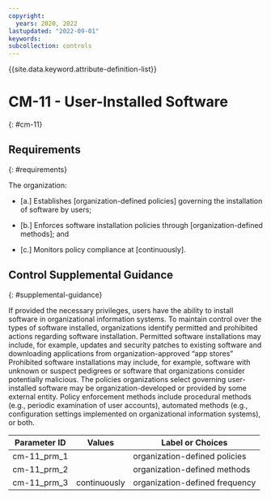```yaml
---
copyright:
  years: 2020, 2022
lastupdated: "2022-09-01"
keywords: 
subcollection: controls
---
```



{{site.data.keyword.attribute-definition-list}}


# CM-11 - User-Installed Software
{: #cm-11}

## Requirements
{: #requirements}

The organization:

- \[a.\] Establishes [organization-defined policies] governing the installation of software by users;

- \[b.\] Enforces software installation policies through [organization-defined methods]; and

- \[c.\] Monitors policy compliance at [continuously].

## Control Supplemental Guidance
{: #supplemental-guidance}

If provided the necessary privileges, users have the ability to install software in organizational information systems. To maintain control over the types of software installed, organizations identify permitted and prohibited actions regarding software installation. Permitted software installations may include, for example, updates and security patches to existing software and downloading applications from organization-approved “app stores” Prohibited software installations may include, for example, software with unknown or suspect pedigrees or software that organizations consider potentially malicious. The policies organizations select governing user-installed software may be organization-developed or provided by some external entity. Policy enforcement methods include procedural methods (e.g., periodic examination of user accounts), automated methods (e.g., configuration settings implemented on organizational information systems), or both.

| Parameter ID | Values | Label or Choices |
|---|---|---|
| cm-11_prm_1 |  | organization-defined policies |
| cm-11_prm_2 |  | organization-defined methods |
| cm-11_prm_3 | continuously | organization-defined frequency |